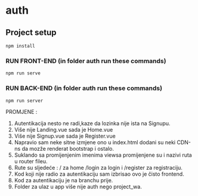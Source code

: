 # auth

## Project setup
```
npm install
```

### RUN FRONT-END (in folder auth run these commands)
```
npm run serve
```

### RUN BACK-END (in folder auth run these commands)
```
npm run server
```

PROMJENE :

1. Autentikacija nesto ne radi,kaze da lozinka nije ista na Signupu.
2. Više nije Landing.vue sada je Home.vue
3. Više nije Signup.vue sada je Register.vue
4. Napravio sam neke sitne izmjene ono u index.html dodani su neki CDN-ns da mozže renderat bootstrap i ostalo.
5. Suklando sa promijenjenim imenima viewsa promijenjene su i nazivi ruta u router fileu.
6. Rute su sljedeće : / za home  /login za login i  /register za registraciju.
7. Kod koji nije radio za autentikaciju sam izbrisao ovo je čisto frontend.
8. Kod za autentikaciju je na branchu prije.
9. Folder za ulaz u app više nije auth nego project_wa.
